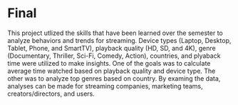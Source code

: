 # Final
 
This project utlized the skills that have been learned over the semester to analyze behaviors and trends for streaming. Device types (Laptop, Desktop, Tablet, Phone, and SmartTV), playback quality (HD, SD, and 4K), genre (Documentary, Thriller, Sci-Fi, Comedy, Action), countries, and plyaback time were utilized to make insights. One of the goals was to calculate average time watched based on playback quality and device type. The other was to analyze top genres based on country. By examing the data, analyses can be made for streaming companies, marketing teams, creators/directors, and users.

